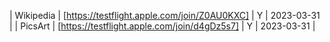 | Wikipedia | [https://testflight.apple.com/join/Z0AU0KXC] | Y | 2023-03-31 |
| PicsArt | [https://testflight.apple.com/join/d4gDz5s7] | Y | 2023-03-31 |
